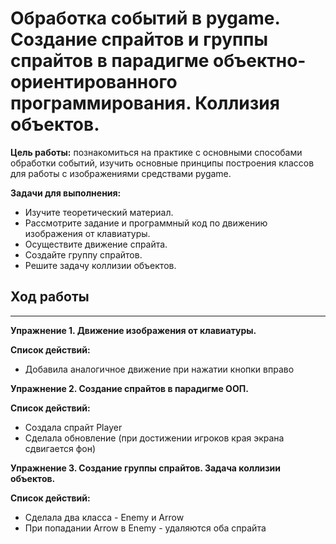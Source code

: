 # Обработка событий в pygame. Создание спрайтов и группы спрайтов в парадигме объектно-ориентированного программирования. Коллизия объектов.

**Цель работы:** познакомиться на практике с основными способами обработки событий, изучить основные принципы построения классов для работы с изображениями средствами pygame.

**Задачи для выполнения:**
- Изучите теоретический материал.
- Рассмотрите задание и программный код по движению изображения от клавиатуры.
- Осуществите движение спрайта.
- Создайте группу спрайтов.
- Решите задачу коллизии объектов.

## Ход работы
***
**Упражнение 1. Движение изображения от клавиатуры.**

**Список действий:**
- Добавила аналогичное движение при нажатии кнопки вправо

**Упражнение 2. Создание спрайтов в парадигме ООП.**

**Список действий:**
- Создала спрайт Player
- Сделала обновление (при достижении игроков края экрана сдвигается фон)

**Упражнение 3. Создание группы спрайтов. Задача коллизии объектов.**

**Список действий:**
- Сделала два класса - Enemy и Arrow
- При попадании Arrow в Enemy - удаляются оба спрайта
